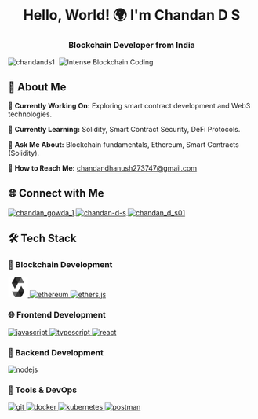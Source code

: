 <h1 align="center">Hello, World! 🌍 I'm Chandan D S</h1>
<h3 align="center">Blockchain Developer from India</h3>

<img align="right" src="https://media.giphy.com/media/qgQUggAC3Pfv687qPC/giphy.gif" alt="Intense Blockchain Coding" width="400">

<p align="left">
  <img src="https://komarev.com/ghpvc/?username=chandands1&label=Profile%20views&color=0e75b6&style=flat" alt="chandands1" />
</p>

## 🚀 About Me

🔭 **Currently Working On:** Exploring smart contract development and Web3 technologies.

🌱 **Currently Learning:** Solidity, Smart Contract Security, DeFi Protocols.

💬 **Ask Me About:** Blockchain fundamentals, Ethereum, Smart Contracts (Solidity).

📨 **How to Reach Me:** chandandhanush273747@gmail.com

## 🌐 Connect with Me
<p align="left">
  <a href="https://twitter.com/chandan_gowda_1" target="blank">
    <img align="center" src="https://raw.githubusercontent.com/rahuldkjain/github-profile-readme-generator/master/src/images/icons/Social/twitter.svg" alt="chandan_gowda_1" height="30" width="40" />
  </a>
  <a href="https://www.linkedin.com/in/chandan-d-s-281a89320/" target="blank">
    <img align="center" src="https://raw.githubusercontent.com/rahuldkjain/github-profile-readme-generator/master/src/images/icons/Social/linked-in-alt.svg" alt="chandan-d-s" height="30" width="40" />
  </a>
  <a href="https://www.instagram.com/chandan_d_s01/" target="blank">
    <img align="center" src="https://raw.githubusercontent.com/rahuldkjain/github-profile-readme-generator/master/src/images/icons/Social/instagram.svg" alt="chandan_d_s01" height="30" width="40" />
  </a>
</p>

## 🛠️ Tech Stack

### 💠 Blockchain Development
<p align="left">
  <a href="https://soliditylang.org/" target="_blank" rel="noreferrer">
    <img src="https://raw.githubusercontent.com/devicons/devicon/master/icons/solidity/solidity-original.svg" alt="solidity" width="40" height="40"/>
  </a>
  <a href="https://ethereum.org" target="_blank" rel="noreferrer">
    <img src="https://raw.githubusercontent.com/devicons/devicon/master/icons/ethereum/ethereum-original.svg" alt="ethereum" width="40" height="40"/>
  </a>
  <a href="https://www.npmjs.com/package/ethers" target="_blank" rel="noreferrer">
    <img src="https://seeklogo.com/images/E/ethers-io-logo-B394F3B568-seeklogo.com.png" alt="ethers.js" width="40" height="40"/>
  </a>
</p>

### 🌐 Frontend Development
<p align="left">
  <a href="https://developer.mozilla.org/en-US/docs/Web/JavaScript" target="_blank" rel="noreferrer">
    <img src="https://cdn.jsdelivr.net/gh/devicons/devicon/icons/javascript/javascript-original.svg" alt="javascript" width="40" height="40"/>
  </a>
  <a href="https://www.typescriptlang.org/" target="_blank" rel="noreferrer">
    <img src="https://cdn.jsdelivr.net/gh/devicons/devicon/icons/typescript/typescript-original.svg" alt="typescript" width="40" height="40"/>
  </a>
  <a href="https://reactjs.org/" target="_blank" rel="noreferrer">
    <img src="https://cdn.jsdelivr.net/gh/devicons/devicon/icons/react/react-original.svg" alt="react" width="40" height="40"/>
  </a>
</p>

### 🔧 Backend Development
<p align="left">
  <a href="https://nodejs.org" target="_blank" rel="noreferrer">
    <img src="https://cdn.jsdelivr.net/gh/devicons/devicon/icons/nodejs/nodejs-original.svg" alt="nodejs" width="40" height="40"/>
  </a>
</p>

### 🧰 Tools & DevOps
<p align="left">
  <a href="https://git-scm.com/" target="_blank" rel="noreferrer">
    <img src="https://cdn.jsdelivr.net/gh/devicons/devicon/icons/git/git-original.svg" alt="git" width="40" height="40"/>
  </a>
  <a href="https://www.docker.com/" target="_blank" rel="noreferrer">
    <img src="https://cdn.jsdelivr.net/gh/devicons/devicon/icons/docker/docker-original.svg" alt="docker" width="40" height="40"/>
  </a>
  <a href="https://kubernetes.io/" target="_blank" rel="noreferrer">
    <img src="https://cdn.jsdelivr.net/gh/devicons/devicon/icons/kubernetes/kubernetes-plain.svg" alt="kubernetes" width="40" height="40"/>
  </a>
  <a href="https://postman.com" target="_blank" rel="noreferrer">
    <img src="https://www.vectorlogo.zone/logos/getpostman/getpostman-icon.svg" alt="postman" width="40" height="40"/>
  </a>
</p>
